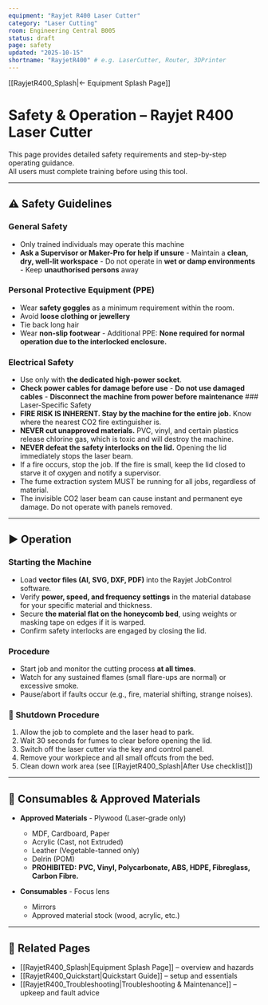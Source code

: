 ```yaml
---
equipment: "Rayjet R400 Laser Cutter"
category: "Laser Cutting"
room: Engineering Central B005
status: draft
page: safety
updated: "2025-10-15"
shortname: "RayjetR400" # e.g. LaserCutter, Router, 3DPrinter
---
```

[[RayjetR400_Splash|← Equipment Splash Page]]

# Safety & Operation – Rayjet R400 Laser Cutter

This page provides detailed safety requirements and step-by-step operating guidance.  
All users must complete training before using this tool.

---

## ⚠️ Safety Guidelines

### General Safety
- Only trained individuals may operate this machine  
- **Ask a <span class="red-apron">Supervisor</span> or <span class="blue-apron">Maker-Pro</span> for help if unsure** - Maintain a **clean, dry, well-lit workspace** - Do not operate in **wet or damp environments** - Keep **unauthorised persons** away  

### Personal Protective Equipment (PPE)
- Wear **safety goggles** as a minimum requirement within the room.
- Avoid **loose clothing or jewellery**
- Tie back long hair  
- Wear **non-slip footwear** - Additional PPE: **None required for normal operation due to the interlocked enclosure.**

### Electrical Safety
- Use only with **the dedicated high-power socket**.
- **Check power cables for damage before use** - **Do not use damaged cables** - **Disconnect the machine from power before maintenance** ### Laser-Specific Safety
- **FIRE RISK IS INHERENT. Stay by the machine for the entire job.** Know where the nearest CO2 fire extinguisher is.
- **NEVER cut unapproved materials.** PVC, vinyl, and certain plastics release chlorine gas, which is toxic and will destroy the machine.
- **NEVER defeat the safety interlocks on the lid.** Opening the lid immediately stops the laser beam.
- If a fire occurs, stop the job. If the fire is small, keep the lid closed to starve it of oxygen and notify a supervisor.
- The fume extraction system MUST be running for all jobs, regardless of material.
- The invisible CO2 laser beam can cause instant and permanent eye damage. Do not operate with panels removed.

---

## ▶️ Operation

### Starting the Machine
- Load **vector files (AI, SVG, DXF, PDF)** into the Rayjet JobControl software.
- Verify **power, speed, and frequency settings** in the material database for your specific material and thickness.
- Secure **the material flat on the honeycomb bed**, using weights or masking tape on edges if it is warped.
- Confirm safety interlocks are engaged by closing the lid.

### Procedure
- Start job and monitor the cutting process **at all times**.
- Watch for any sustained flames (small flare-ups are normal) or excessive smoke.
- Pause/abort if faults occur (e.g., fire, material shifting, strange noises).

### 🔴 Shutdown Procedure
1. Allow the job to complete and the laser head to park.
2. Wait 30 seconds for fumes to clear before opening the lid.
3. Switch off the laser cutter via the key and control panel.
4. Remove your workpiece and all small offcuts from the bed.
5. Clean down work area (see [[RayjetR400_Splash|After Use checklist]])  

---

## 🔩 Consumables & Approved Materials

- **Approved Materials** - Plywood (Laser-grade only)
  - MDF, Cardboard, Paper
  - Acrylic (Cast, not Extruded)
  - Leather (Vegetable-tanned only)
  - Delrin (POM)
  - **PROHIBITED:** **PVC, Vinyl, Polycarbonate, ABS, HDPE, Fibreglass, Carbon Fibre.**

- **Consumables** - Focus lens
  - Mirrors
  - Approved material stock (wood, acrylic, etc.)

---

## 🔗 Related Pages
- [[RayjetR400_Splash|Equipment Splash Page]] – overview and hazards  
- [[RayjetR400_Quickstart|Quickstart Guide]] – setup and essentials  
- [[RayjetR400_Troubleshooting|Troubleshooting & Maintenance]] – upkeep and fault advice